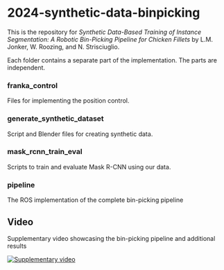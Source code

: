 # 2024-synthetic-data-binpicking
This is the repository for _Synthetic Data-Based Training of Instance Segmentation: A Robotic
Bin-Picking Pipeline for Chicken Fillets_ by L.M. Jonker, W. Roozing, and N. Strisciuglio.

Each folder contains a separate part of the implementation. The parts are independent.

### franka_control 
Files for implementing the position control.

### generate_synthetic_dataset
Script and Blender files for creating synthetic data.

### mask_rcnn_train_eval
Scripts to train and evaluate Mask R-CNN using our data.

### pipeline
The ROS implementation of the complete bin-picking pipeline

## Video
Supplementary video showcasing the bin-picking pipeline and additional results

[![Supplementary video](https://img.youtube.com/vi/pvs2cBxpco0/0.jpg)](https://www.youtube.com/watch?v=pvs2cBxpco0)
